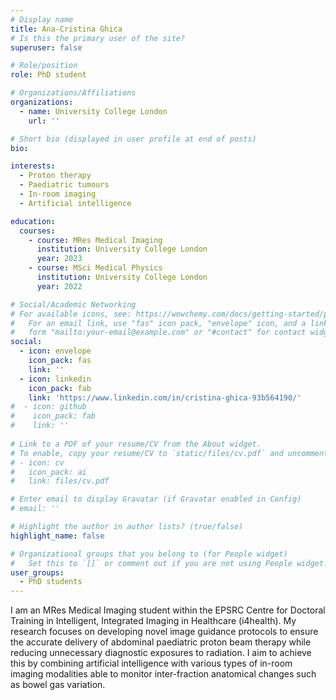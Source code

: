```yaml
---
# Display name
title: Ana-Cristina Ghica
# Is this the primary user of the site?
superuser: false

# Role/position
role: PhD student

# Organizations/Affiliations
organizations:
  - name: University College London
    url: ''

# Short bio (displayed in user profile at end of posts)
bio: 

interests:
  - Proton therapy
  - Paediatric tumours
  - In-room imaging
  - Artificial intelligence

education:
  courses:
    - course: MRes Medical Imaging
      institution: University College London
      year: 2023
    - course: MSci Medical Physics
      institution: University College London
      year: 2022

# Social/Academic Networking
# For available icons, see: https://wowchemy.com/docs/getting-started/page-builder/#icons
#   For an email link, use "fas" icon pack, "envelope" icon, and a link in the
#   form "mailto:your-email@example.com" or "#contact" for contact widget.
social:
  - icon: envelope
    icon_pack: fas
    link: ''
  - icon: linkedin
    icon_pack: fab
    link: 'https://www.linkedin.com/in/cristina-ghica-93b564190/'
#  - icon: github
#    icon_pack: fab
#    link: ''
    
# Link to a PDF of your resume/CV from the About widget.
# To enable, copy your resume/CV to `static/files/cv.pdf` and uncomment the lines below.
# - icon: cv
#   icon_pack: ai
#   link: files/cv.pdf

# Enter email to display Gravatar (if Gravatar enabled in Config)
# email: ''

# Highlight the author in author lists? (true/false)
highlight_name: false

# Organizational groups that you belong to (for People widget)
#   Set this to `[]` or comment out if you are not using People widget.
user_groups:
  - PhD students
---
```


I am an MRes Medical Imaging student within the EPSRC Centre for Doctoral Training in Intelligent, Integrated Imaging in Healthcare (i4health). My research focuses on developing novel image guidance protocols to ensure the accurate delivery of abdominal paediatric proton beam therapy while reducing unnecessary diagnostic exposures to radiation. I aim to achieve this by combining artificial intelligence with various types of in-room imaging modalities able to monitor inter-fraction anatomical changes such as bowel gas variation.
